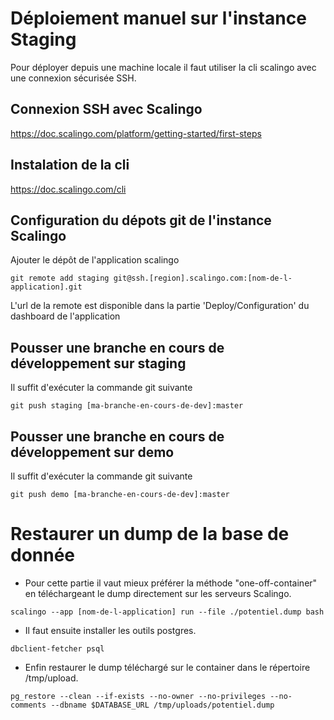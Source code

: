 # Déploiement manuel sur l'instance Staging

Pour déployer depuis une machine locale il faut utiliser la cli scalingo avec une connexion sécurisée SSH.

## Connexion SSH avec Scalingo

https://doc.scalingo.com/platform/getting-started/first-steps

## Instalation de la cli

https://doc.scalingo.com/cli

## Configuration du dépots git de l'instance Scalingo

Ajouter le dépôt de l'application scalingo

`git remote add staging git@ssh.[region].scalingo.com:[nom-de-l-application].git`

L'url de la remote est disponible dans la partie 'Deploy/Configuration' du dashboard de l'application

## Pousser une branche en cours de développement sur staging

Il suffit d'exécuter la commande git suivante

`git push staging [ma-branche-en-cours-de-dev]:master`

## Pousser une branche en cours de développement sur demo

Il suffit d'exécuter la commande git suivante

`git push demo [ma-branche-en-cours-de-dev]:master`

# Restaurer un dump de la base de donnée

- Pour cette partie il vaut mieux préférer la méthode "one-off-container" en téléchargeant le dump directement sur les serveurs Scalingo.

`scalingo --app [nom-de-l-application] run --file ./potentiel.dump bash`

- Il faut ensuite installer les outils postgres.

`dbclient-fetcher psql`

- Enfin restaurer le dump téléchargé sur le container dans le répertoire /tmp/upload.

`pg_restore --clean --if-exists --no-owner --no-privileges --no-comments --dbname $DATABASE_URL /tmp/uploads/potentiel.dump`
